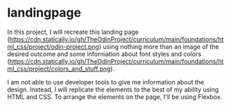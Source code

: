 # landingpage

In this project, I will recreate this landing page (https://cdn.statically.io/gh/TheOdinProject/curriculum/main/foundations/html_css/project/odin-project.png) using nothing more than an image of the desired outcome and some information about font styles and colors (https://cdn.statically.io/gh/TheOdinProject/curriculum/main/foundations/html_css/project/colors_and_stuff.png).

I am not able to use developer tools to give me information about the design. Instead, I will replicate the elements to the best of my ability using HTML and CSS. To arrange the elements on the page, I'll be using Flexbox. 